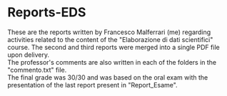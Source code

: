 # Reports-EDS
These are the reports written by Francesco Malferrari (me) regarding activities related to the content of the "Elaborazione di dati scientifici" course. 
The second and third reports were merged into a single PDF file upon delivery. <br>
The professor's comments are also written in each of the folders in the "commento.txt" file. <br>
The final grade was 30/30 and was based on the oral exam with the presentation of the last report present in "Report_Esame".
